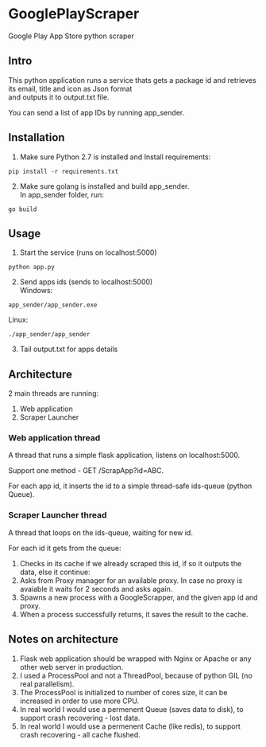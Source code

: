 # GooglePlayScraper
Google Play App Store python scraper 

## Intro
This python application runs a service thats gets a package id and retrieves its email, title and icon as Json format  <br />
and outputs it to output.txt file.

You can send a list of app IDs by running app_sender.



## Installation
1. Make sure Python 2.7 is installed and Install requirements:
```
pip install -r requirements.txt
```

2. Make sure golang is installed and build app_sender.  <br />
In app_sender folder, run:
```
go build
```


## Usage
1. Start the service (runs on localhost:5000)
```
python app.py
```

2. Send apps ids (sends to localhost:5000) <br />
Windows:
```
app_sender/app_sender.exe
```

Linux:
```
./app_sender/app_sender
```

3. Tail output.txt for apps details



## Architecture
2 main threads are running:
1. Web application 
2. Scraper Launcher

### Web application thread
A thread that runs a simple flask application, listens on localhost:5000.

Support one method - GET /ScrapApp?id=ABC.

For each app id, it inserts the id to a simple thread-safe ids-queue (python Queue).

### Scraper Launcher thread
A thread that loops on the ids-queue, waiting for new id.

For each id it gets from the queue:
1. Checks in its cache if we already scraped this id, if so it outputs the data, else it continue:
2. Asks from Proxy manager for an available proxy. In case no proxy is avaiable it waits for 2 seconds and asks again.
3. Spawns a new process with a GoogleScrapper, and the given app id and proxy.
4. When a process successfully returns, it saves the result to the cache.





## Notes on architecture
1. Flask web application should be wrapped with Nginx or Apache or any other web server in production.
2. I used a ProcessPool and not a ThreadPool, because of python GIL (no real parallelism).
3. The ProcessPool is initialized to number of cores size, it can be increased in order to use more CPU. 
4. In real world I would use a permenent Queue (saves data to disk), to support crash recovering - lost data. 
5. In real world I would use a permenent Cache (like redis), to support crash recovering - all cache flushed.






